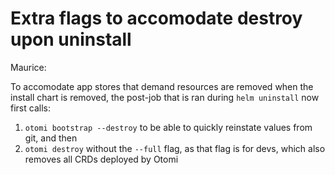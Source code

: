 # Extra flags to accomodate destroy upon uninstall

Maurice:

To accomodate app stores that demand resources are removed when the install chart is removed, the post-job that is ran during `helm uninstall` now first calls:

1. `otomi bootstrap --destroy` to be able to quickly reinstate values from git, and then
2. `otomi destroy` without the `--full` flag, as that flag is for devs, which also removes all CRDs deployed by Otomi
